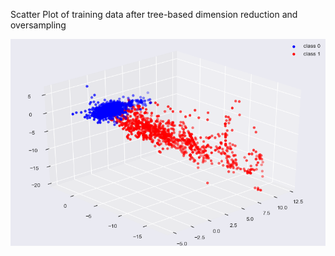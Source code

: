 



Scatter Plot of training data after tree-based dimension reduction and  oversampling

![igure_1-](Figure_1-1.png)